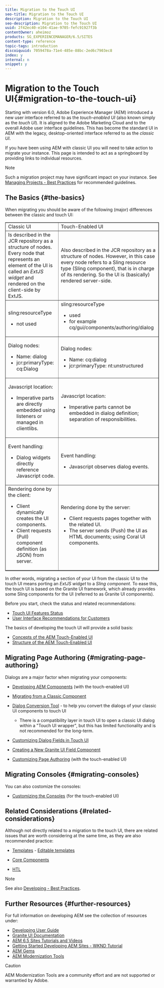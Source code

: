 ```yaml
---
title: Migration to the Touch UI
seo-title: Migration to the Touch UI
description: Migration to the Touch UI
seo-description: Migration to the Touch UI
uuid: 2f42ec40-e104-41ae-9705-fefc91927f3b
contentOwner: aheimoz
products: SG_EXPERIENCEMANAGER/6.5/SITES
content-type: reference
topic-tags: introduction
discoiquuid: 7059478a-71e4-485e-88bc-2ed6c7903ec8
index: y
internal: n
snippet: y
---
```


# Migration to the Touch UI{#migration-to-the-touch-ui}

<!--
Comment Type: remark
Last Modified By: Alison Heimoz (aheimoz)
Last Modified Date: 2019-07-04T02:01:03.059-0400
<p>Related to: <a href="https://jira.corp.adobe.com/browse/CQDOC-9996">https://jira.corp.adobe.com/browse/CQDOC-9996</a></p>
<p>Content based on: <a href="https://wiki.corp.adobe.com/display/~meyer/Touch+UI+-+Migration+Guide">https://wiki.corp.adobe.com/display/~meyer/Touch+UI+-+Migration+Guide</a></p>
-->

Starting with version 6.0, Adobe Experience Manager (AEM) introduced a new user interface referred to as the *touch-enabled UI* (also known simply as the *touch UI*). It is aligned to the Adobe Marketing Cloud and to the overall Adobe user interface guidelines. This has become the standard UI in AEM with the legacy, desktop-oriented interface referred to as the *classic UI*.

If you have been using AEM with classic UI you will need to take action to migrate your instance. This page is intended to act as a springboard by providing links to individual resources.

>[!NOTE]
>
>Such a migration project may have significant impact on your instance. See [Managing Projects - Best Practices](../../../managing/using/best-practices.md) for recommended guidelines.

## The Basics {#the-basics}

When migrating you should be aware of the following (major) differences between the classic and touch UI:

<table border="1" cellpadding="1" cellspacing="0" width="100%"> 
 <tbody> 
  <tr> 
   <td>Classic UI</td> 
   <td>Touch-Enabled UI</td> 
  </tr> 
  <tr> 
   <td>Is described in the JCR repository as a structure of nodes. Every node that represents an element of the UI is called an <em>ExtJS widget</em> and rendered on the client-side by <span class="code">ExtJS</span>.</td> 
   <td>Also described in the JCR repository as a structure of nodes. However, in this case every node refers to a Sling resource type (Sling component), that is in charge of its rendering. So the UI is (basically) rendered server-side.</td> 
  </tr> 
  <tr> 
   <td><p><span class="code">sling:resourceType</span></p> 
    <ul> 
     <li>not used</li> 
    </ul> </td> 
   <td><span class="code">sling:resourceType</span> 
    <ul> 
     <li>used</li> 
     <li>for example<br /> <span class="code">cq/gui/components/authoring/dialog</span><br /> </li> 
    </ul> </td> 
  </tr> 
  <tr> 
   <td><p>Dialog nodes:</p> 
    <ul> 
     <li>Name: <span class="code">dialog</span></li> 
     <li>jcr:primaryType: <span class="code">cq:Dialog</span></li> 
    </ul> </td> 
   <td><p>Dialog nodes:</p> 
    <ul> 
     <li>Name: <span class="code">cq:dialog</span></li> 
     <li>jcr:primaryType: <span class="code">nt:unstructured</span></li> 
    </ul> </td> 
  </tr> 
  <tr> 
   <td><p>Javascript location:</p> 
    <ul> 
     <li>Imperative parts are directly embedded using listeners or managed in clientlibs.</li> 
    </ul> </td> 
   <td><p>Javascript location:</p> 
    <ul> 
     <li>Imperative parts cannot be embedded in dialog definition; separation of responsibilities.</li> 
    </ul> </td> 
  </tr> 
  <tr> 
   <td><p>Event handling:</p> 
    <ul> 
     <li>Dialog widgets directly reference Javascript code.</li> 
    </ul> </td> 
   <td><p>Event handling:</p> 
    <ul> 
     <li>Javascript observes dialog events.</li> 
    </ul> </td> 
  </tr> 
  <tr> 
   <td>Rendering done by the client: 
    <ul> 
     <li>Client dynamically creates the UI components.</li> 
     <li>Client requests (Pull) component definition (as JSON) from server.</li> 
    </ul> </td> 
   <td>Rendering done by the server: 
    <ul> 
     <li>Client requests pages together with the related UI.</li> 
     <li>The server sends (Push) the UI as HTML documents; using Coral UI components.<br /> </li> 
    </ul> </td> 
  </tr> 
 </tbody> 
</table>

In other words, migrating a section of your UI from the classic UI to the touch UI means porting an *ExtJS widget* to a *Sling component*. To ease this, the touch UI is based on the Granite UI framework, which already provides some Sling components for the UI (referred to as Granite UI components).

Before you start, check the status and related recommendations:

* [Touch UI Features Status](../../../release-notes/touch-ui-features-status.md)
* [User Interface Recommendations for Customers](../../../sites/deploying/using/ui-recommendations.md)

The basics of developing the touch UI will provide a solid basis:

* [Concepts of the AEM Touch-Enabled UI](../../../sites/developing/using/touch-ui-concepts.md)
* [Structure of the AEM Touch-Enabled UI](/sites/developing/using/touch-ui-structure.md)

## Migrating Page Authoring {#migrating-page-authoring}

Dialogs are a major factor when migrating your components:

<!--
Comment Type: remark
Last Modified By: Alison Heimoz (aheimoz)
Last Modified Date: 2019-07-02T08:03:44.390-0400
<p>is the dialog converter still relevant?</p>
<p>will it work if they've made additional customizations?</p>
-->

* [Developing AEM Components](../../../sites/developing/using/developing-components.md) (with the touch-enabled UI)
* [Migrating from a Classic Component](../../../sites/developing/using/developing-components.md#migrating-from-a-classic-component)
* [Dialog Conversion Tool](/sites/developing/using/dialog-conversion.md) - to help you convert the dialogs of your classic UI components to touch UI

    * There is a compatibility layer in touch UI to open a classic UI dialog within a "Touch UI wrapper", but this has limited functionality and is not recommended for the long-term.

* [Customizing Dialog Fields in Touch UI](https://helpx.adobe.com/experience-manager/kt/eseminars/gems/aem-customizing-dialog-fields-in-touch-ui.html)
* [Creating a New Granite UI Field Component](/sites/developing/using/granite-ui-component.md)
* [Customizing Page Authoring](/sites/developing/using/customizing-page-authoring-touch.md) (with the touch-enabled UI)

## Migrating Consoles {#migrating-consoles}

<!--
Comment Type: remark
Last Modified By: Alison Heimoz (aheimoz)
Last Modified Date: 2019-07-02T08:01:53.797-0400
<p>the links are about customization</p>
<p>is there anything to be done for migrating if they never customized anything in classic?</p>
-->

You can also costomize the consoles:

* [Customizing the Consoles](../../../sites/developing/using/customizing-consoles-touch.md) (for the touch-enabled UI)

## Related Considerations {#related-considerations}

Although not directly related to a migration to the touch UI, there are related issues that are worth considering at the same time, as they are also recommended practice:

* [Templates](/sites/developing/using/templates.md) - [Editable templates](../../../sites/developing/using/page-templates-editable.md)  

* [Core Components](https://helpx.adobe.com/experience-manager/core-components/user-guide.html)
* [HTL](https://helpx.adobe.com/experience-manager/htl/user-guide.html)

>[!NOTE]
>
>See also [Developing - Best Practices](/sites/developing/using/best-practices.md).

## Further Resources {#further-resources}

<!--
Comment Type: remark
Last Modified By: Alison Heimoz (aheimoz)
Last Modified Date: 2019-07-04T03:12:55.152-0400
<p>version dependent<br /> </p>
-->

For full information on developing AEM see the collection of resources under:

* [Developing User Guide](/sites/developing/user-guide.html?topic=/experience-manager/6-5/sites/developing/morehelp/introduction.ug.js)
* [Granite UI Documentation](https://helpx.adobe.com/experience-manager/6-5/sites/developing/using/reference-materials/granite-ui/api/jcr_root/libs/granite/ui/index.html)
* [AEM 6.5 Sites Tutorials and Videos](https://helpx.adobe.com/experience-manager/kt/sites/index/aem-6-5-sites.html)
* [Getting Started Developing AEM Sites - WKND Tutorial](../../../sites/developing/using/getting-started.md)
* [AEM Gems](https://helpx.adobe.com/experience-manager/kt/eseminars/gems/aem-index.html)
* [AEM Modernization Tools](http://opensource.adobe.com/aem-modernize-tools/)

>[!CAUTION]
>
>AEM Modernization Tools are a community effort and are not supported or warrantied by Adobe.

